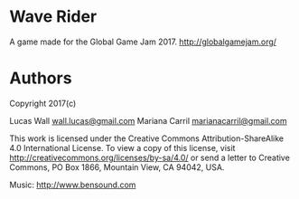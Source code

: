 # Wave Rider #

A game made for the Global Game Jam 2017. http://globalgamejam.org/


# Authors

Copyright 2017(c)

Lucas Wall <wall.lucas@gmail.com>
Mariana Carril <marianacarril@gmail.com>

This work is licensed under the Creative Commons Attribution-ShareAlike 4.0 International License. To view a copy of this license, visit http://creativecommons.org/licenses/by-sa/4.0/ or send a letter to Creative Commons, PO Box 1866, Mountain View, CA 94042, USA.

Music: http://www.bensound.com

